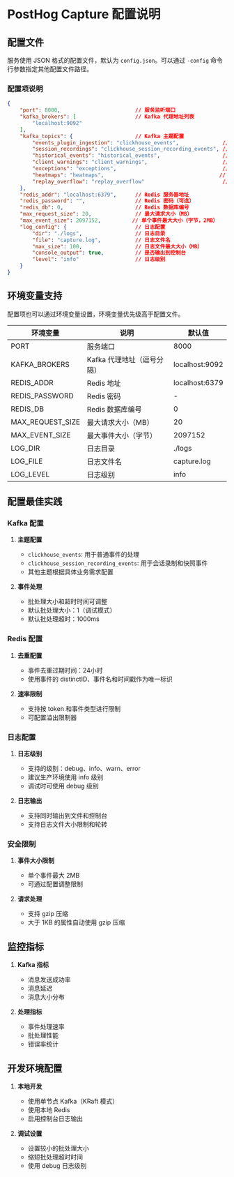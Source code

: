 # PostHog Capture 配置说明

## 配置文件

服务使用 JSON 格式的配置文件，默认为 `config.json`。可以通过 `-config` 命令行参数指定其他配置文件路径。

### 配置项说明

```json
{
    "port": 8000,                        // 服务监听端口
    "kafka_brokers": [                   // Kafka 代理地址列表
        "localhost:9092"
    ],
    "kafka_topics": {                    // Kafka 主题配置
        "events_plugin_ingestion": "clickhouse_events",              // 普通事件主题
        "session_recordings": "clickhouse_session_recording_events", // 会话录制主题
        "historical_events": "historical_events",                    // 历史事件主题
        "client_warnings": "client_warnings",                        // 客户端警告主题
        "exceptions": "exceptions",                                  // 异常主题
        "heatmaps": "heatmaps",                                     // 热图主题
        "replay_overflow": "replay_overflow"                         // 重放溢出主题
    },
    "redis_addr": "localhost:6379",      // Redis 服务器地址
    "redis_password": "",                // Redis 密码（可选）
    "redis_db": 0,                       // Redis 数据库编号
    "max_request_size": 20,              // 最大请求大小（MB）
    "max_event_size": 2097152,          // 单个事件最大大小（字节，2MB）
    "log_config": {                      // 日志配置
        "dir": "./logs",                 // 日志目录
        "file": "capture.log",           // 日志文件名
        "max_size": 100,                 // 日志文件最大大小（MB）
        "console_output": true,          // 是否输出到控制台
        "level": "info"                  // 日志级别
    }
}
```

## 环境变量支持

配置项也可以通过环境变量设置，环境变量优先级高于配置文件。

| 环境变量 | 说明 | 默认值 |
|---------|------|--------|
| PORT | 服务端口 | 8000 |
| KAFKA_BROKERS | Kafka 代理地址（逗号分隔） | localhost:9092 |
| REDIS_ADDR | Redis 地址 | localhost:6379 |
| REDIS_PASSWORD | Redis 密码 | - |
| REDIS_DB | Redis 数据库编号 | 0 |
| MAX_REQUEST_SIZE | 最大请求大小（MB） | 20 |
| MAX_EVENT_SIZE | 最大事件大小（字节） | 2097152 |
| LOG_DIR | 日志目录 | ./logs |
| LOG_FILE | 日志文件名 | capture.log |
| LOG_LEVEL | 日志级别 | info |

## 配置最佳实践

### Kafka 配置

1. **主题配置**
   - `clickhouse_events`: 用于普通事件的处理
   - `clickhouse_session_recording_events`: 用于会话录制和快照事件
   - 其他主题根据具体业务需求配置

2. **事件处理**
   - 批处理大小和超时时间可调整
   - 默认批处理大小：1（调试模式）
   - 默认批处理超时：1000ms

### Redis 配置

1. **去重配置**
   - 事件去重过期时间：24小时
   - 使用事件的 distinctID、事件名和时间戳作为唯一标识

2. **速率限制**
   - 支持按 token 和事件类型进行限制
   - 可配置溢出限制器

### 日志配置

1. **日志级别**
   - 支持的级别：debug、info、warn、error
   - 建议生产环境使用 info 级别
   - 调试时可使用 debug 级别

2. **日志输出**
   - 支持同时输出到文件和控制台
   - 支持日志文件大小限制和轮转

### 安全限制

1. **事件大小限制**
   - 单个事件最大 2MB
   - 可通过配置调整限制

2. **请求处理**
   - 支持 gzip 压缩
   - 大于 1KB 的属性自动使用 gzip 压缩

## 监控指标

1. **Kafka 指标**
   - 消息发送成功率
   - 消息延迟
   - 消息大小分布

2. **处理指标**
   - 事件处理速率
   - 批处理性能
   - 错误率统计

## 开发环境配置

1. **本地开发**
   - 使用单节点 Kafka（KRaft 模式）
   - 使用本地 Redis
   - 启用控制台日志输出

2. **调试设置**
   - 设置较小的批处理大小
   - 缩短批处理超时时间
   - 使用 debug 日志级别